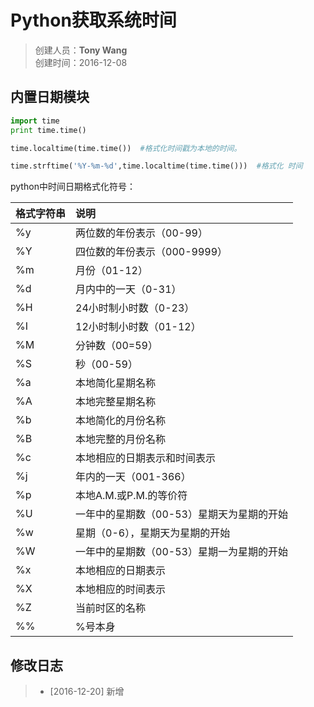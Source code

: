 # Python获取系统时间
>创建人员：**Tony Wang**   
>创建时间：2016-12-08


## 内置日期模块

```Python
import time
print time.time()

time.localtime(time.time())  #格式化时间戳为本地的时间。

time.strftime('%Y-%m-%d',time.localtime(time.time()))  #格式化 时间

```

python中时间日期格式化符号：

| 格式字符串     | 说明     |
| :------------- | :------------- |
| %y       | 两位数的年份表示（00-99）       |
| %Y       | 四位数的年份表示（000-9999）       |
| %m       | 月份（01-12）       |
| %d       | 月内中的一天（0-31）       |
| %H       | 24小时制小时数（0-23）       |
| %I       | 12小时制小时数（01-12）       |
| %M       | 分钟数（00=59）       |
| %S       | 秒（00-59）       |
| %a       | 本地简化星期名称       |
| %A       | 本地完整星期名称       |
| %b       | 本地简化的月份名称       |
| %B       | 本地完整的月份名称       |
| %c       | 本地相应的日期表示和时间表示       |
| %j       | 年内的一天（001-366）       |
| %p       | 本地A.M.或P.M.的等价符       |
| %U       | 一年中的星期数（00-53）星期天为星期的开始       |
| %w       | 星期（0-6），星期天为星期的开始       |
| %W       | 一年中的星期数（00-53）星期一为星期的开始       |
| %x       | 本地相应的日期表示       |
| %X       | 本地相应的时间表示       |
| %Z       | 当前时区的名称       |
| %%       | %号本身       |


## 修改日志
> + [2016-12-20]  新增  
